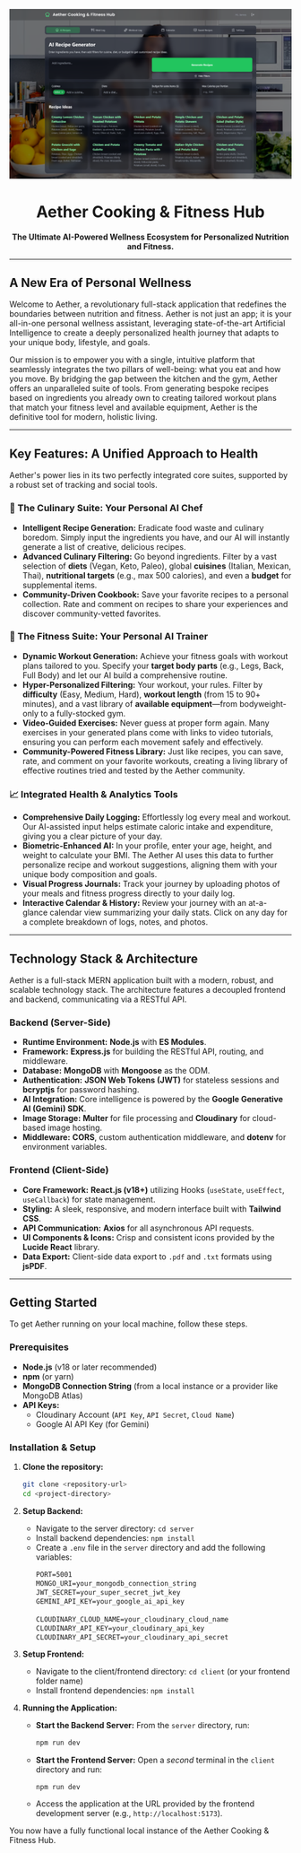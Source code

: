 <p align="center">
  <img src="./assets/aether-hub-screenshot.jpg" alt="Aether Cooking & Fitness Hub Screenshot" width="800"/>
</p>

<h1 align="center">Aether Cooking & Fitness Hub</h1>

<p align="center">
  <strong>The Ultimate AI-Powered Wellness Ecosystem for Personalized Nutrition and Fitness.</strong>
</p>

---

## A New Era of Personal Wellness

Welcome to Aether, a revolutionary full-stack application that redefines the boundaries between nutrition and fitness. Aether is not just an app; it is your all-in-one personal wellness assistant, leveraging state-of-the-art Artificial Intelligence to create a deeply personalized health journey that adapts to your unique body, lifestyle, and goals.

Our mission is to empower you with a single, intuitive platform that seamlessly integrates the two pillars of well-being: what you eat and how you move. By bridging the gap between the kitchen and the gym, Aether offers an unparalleled suite of tools. From generating bespoke recipes based on ingredients you already own to creating tailored workout plans that match your fitness level and available equipment, Aether is the definitive tool for modern, holistic living.

---

## Key Features: A Unified Approach to Health

Aether's power lies in its two perfectly integrated core suites, supported by a robust set of tracking and social tools.

### 🍏 The Culinary Suite: Your Personal AI Chef

* **Intelligent Recipe Generation:** Eradicate food waste and culinary boredom. Simply input the ingredients you have, and our AI will instantly generate a list of creative, delicious recipes.
* **Advanced Culinary Filtering:** Go beyond ingredients. Filter by a vast selection of **diets** (Vegan, Keto, Paleo), global **cuisines** (Italian, Mexican, Thai), **nutritional targets** (e.g., max 500 calories), and even a **budget** for supplemental items.
* **Community-Driven Cookbook:** Save your favorite recipes to a personal collection. Rate and comment on recipes to share your experiences and discover community-vetted favorites.

### 💪 The Fitness Suite: Your Personal AI Trainer

* **Dynamic Workout Generation:** Achieve your fitness goals with workout plans tailored to you. Specify your **target body parts** (e.g., Legs, Back, Full Body) and let our AI build a comprehensive routine.
* **Hyper-Personalized Filtering:** Your workout, your rules. Filter by **difficulty** (Easy, Medium, Hard), **workout length** (from 15 to 90+ minutes), and a vast library of **available equipment**—from bodyweight-only to a fully-stocked gym.
* **Video-Guided Exercises:** Never guess at proper form again. Many exercises in your generated plans come with links to video tutorials, ensuring you can perform each movement safely and effectively.
* **Community-Powered Fitness Library:** Just like recipes, you can save, rate, and comment on your favorite workouts, creating a living library of effective routines tried and tested by the Aether community.

### 📈 Integrated Health & Analytics Tools

* **Comprehensive Daily Logging:** Effortlessly log every meal and workout. Our AI-assisted input helps estimate caloric intake and expenditure, giving you a clear picture of your day.
* **Biometric-Enhanced AI:** In your profile, enter your age, height, and weight to calculate your BMI. The Aether AI uses this data to further personalize recipe and workout suggestions, aligning them with your unique body composition and goals.
* **Visual Progress Journals:** Track your journey by uploading photos of your meals and fitness progress directly to your daily log.
* **Interactive Calendar & History:** Review your journey with an at-a-glance calendar view summarizing your daily stats. Click on any day for a complete breakdown of logs, notes, and photos.

---

## Technology Stack & Architecture

Aether is a full-stack MERN application built with a modern, robust, and scalable technology stack. The architecture features a decoupled frontend and backend, communicating via a RESTful API.

### Backend (Server-Side)

* **Runtime Environment:** **Node.js** with **ES Modules**.
* **Framework:** **Express.js** for building the RESTful API, routing, and middleware.
* **Database:** **MongoDB** with **Mongoose** as the ODM.
* **Authentication:** **JSON Web Tokens (JWT)** for stateless sessions and **bcryptjs** for password hashing.
* **AI Integration:** Core intelligence is powered by the **Google Generative AI (Gemini) SDK**.
* **Image Storage:** **Multer** for file processing and **Cloudinary** for cloud-based image hosting.
* **Middleware:** **CORS**, custom authentication middleware, and **dotenv** for environment variables.

### Frontend (Client-Side)

* **Core Framework:** **React.js (v18+)** utilizing Hooks (`useState`, `useEffect`, `useCallback`) for state management.
* **Styling:** A sleek, responsive, and modern interface built with **Tailwind CSS**.
* **API Communication:** **Axios** for all asynchronous API requests.
* **UI Components & Icons:** Crisp and consistent icons provided by the **Lucide React** library.
* **Data Export:** Client-side data export to `.pdf` and `.txt` formats using **jsPDF**.

---

## Getting Started

To get Aether running on your local machine, follow these steps.

### Prerequisites

* **Node.js** (v18 or later recommended)
* **npm** (or yarn)
* **MongoDB Connection String** (from a local instance or a provider like MongoDB Atlas)
* **API Keys:**
    * Cloudinary Account (`API Key`, `API Secret`, `Cloud Name`)
    * Google AI API Key (for Gemini)

### Installation & Setup

1.  **Clone the repository:**
    ```sh
    git clone <repository-url>
    cd <project-directory>
    ```

2.  **Setup Backend:**
    * Navigate to the server directory: `cd server`
    * Install backend dependencies: `npm install`
    * Create a `.env` file in the `server` directory and add the following variables:
        ```env
        PORT=5001
        MONGO_URI=your_mongodb_connection_string
        JWT_SECRET=your_super_secret_jwt_key
        GEMINI_API_KEY=your_google_ai_api_key

        CLOUDINARY_CLOUD_NAME=your_cloudinary_cloud_name
        CLOUDINARY_API_KEY=your_cloudinary_api_key
        CLOUDINARY_API_SECRET=your_cloudinary_api_secret
        ```

3.  **Setup Frontend:**
    * Navigate to the client/frontend directory: `cd client` (or your frontend folder name)
    * Install frontend dependencies: `npm install`

4.  **Running the Application:**
    * **Start the Backend Server:** From the `server` directory, run:
        ```sh
        npm run dev
        ```
    * **Start the Frontend Server:** Open a *second* terminal in the `client` directory and run:
        ```sh
        npm run dev
        ```
    * Access the application at the URL provided by the frontend development server (e.g., `http://localhost:5173`).

You now have a fully functional local instance of the Aether Cooking & Fitness Hub.
